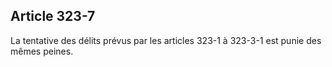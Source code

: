 Article 323-7
----
La tentative des délits prévus par les articles 323-1 à 323-3-1 est punie des
mêmes peines.
